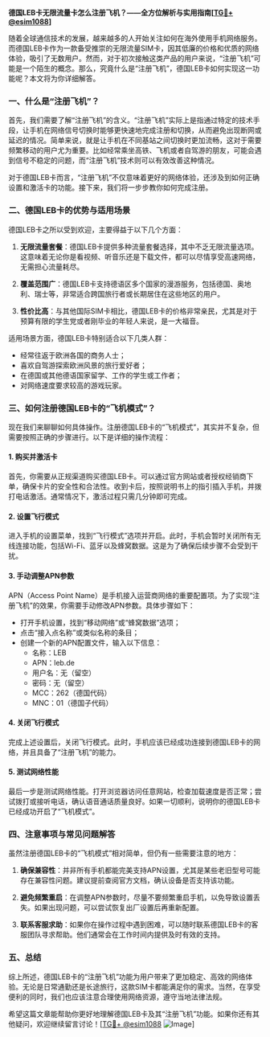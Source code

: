 **德国LEB卡无限流量卡怎么注册飞机？——全方位解析与实用指南[[TG💪+ @esim1088](https://t.me/s/esim1088)]**

随着全球通信技术的发展，越来越多的人开始关注如何在海外使用手机网络服务。而德国LEB卡作为一款备受推崇的无限流量SIM卡，因其低廉的价格和优质的网络体验，吸引了无数用户。然而，对于初次接触这类产品的用户来说，“注册飞机”可能是一个陌生的概念。那么，究竟什么是“注册飞机”，德国LEB卡如何实现这一功能呢？本文将为你详细解答。

### 一、什么是“注册飞机”？

首先，我们需要了解“注册飞机”的含义。“注册飞机”实际上是指通过特定的技术手段，让手机在网络信号切换时能够更快速地完成注册和切换，从而避免出现断网或延迟的情况。简单来说，就是让手机在不同基站之间切换时更加流畅，这对于需要频繁移动的用户尤为重要。比如经常乘坐高铁、飞机或者自驾游的朋友，可能会遇到信号不稳定的问题，而“注册飞机”技术则可以有效改善这种情况。

对于德国LEB卡而言，“注册飞机”不仅意味着更好的网络体验，还涉及到如何正确设置和激活卡的功能。接下来，我们将一步步教你如何完成注册。

### 二、德国LEB卡的优势与适用场景

德国LEB卡之所以受到欢迎，主要得益于以下几个方面：

1. **无限流量套餐**：德国LEB卡提供多种流量套餐选择，其中不乏无限流量选项。这意味着无论你是看视频、听音乐还是下载文件，都可以尽情享受高速网络，无需担心流量耗尽。
   
2. **覆盖范围广**：德国LEB卡支持德语区多个国家的漫游服务，包括德国、奥地利、瑞士等，非常适合跨国旅行者或长期居住在这些地区的用户。

3. **性价比高**：与其他国际SIM卡相比，德国LEB卡的价格非常亲民，尤其是对于预算有限的学生党或者刚毕业的年轻人来说，是一大福音。

适用场景方面，德国LEB卡特别适合以下几类人群：
- 经常往返于欧洲各国的商务人士；
- 喜欢自驾游探索欧洲风景的旅行爱好者；
- 在德国或其他德语国家留学、工作的学生或工作者；
- 对网络速度要求较高的游戏玩家。

### 三、如何注册德国LEB卡的“飞机模式”？

现在我们来聊聊如何具体操作。注册德国LEB卡的“飞机模式”，其实并不复杂，但需要按照正确的步骤进行。以下是详细的操作流程：

#### 1. 购买并激活卡

首先，你需要从正规渠道购买德国LEB卡。可以通过官方网站或者授权经销商下单，确保卡片的安全性和合法性。收到卡后，按照说明书上的指引插入手机，并拨打电话激活。通常情况下，激活过程只需几分钟即可完成。

#### 2. 设置飞行模式

进入手机的设置菜单，找到“飞行模式”选项并开启。此时，手机会暂时关闭所有无线连接功能，包括Wi-Fi、蓝牙以及蜂窝数据。这是为了确保后续步骤不会受到干扰。

#### 3. 手动调整APN参数

APN（Access Point Name）是手机接入运营商网络的重要配置项。为了实现“注册飞机”的效果，你需要手动修改APN参数。具体步骤如下：
- 打开手机设置，找到“移动网络”或“蜂窝数据”选项；
- 点击“接入点名称”或类似名称的条目；
- 创建一个新的APN配置文件，输入以下信息：
  - 名称：LEB
  - APN：leb.de
  - 用户名：无（留空）
  - 密码：无（留空）
  - MCC：262（德国代码）
  - MNC：01（德国子代码）

#### 4. 关闭飞行模式

完成上述设置后，关闭飞行模式。此时，手机应该已经成功连接到德国LEB卡的网络，并且具备了“注册飞机”的能力。

#### 5. 测试网络性能

最后一步是测试网络性能。打开浏览器访问任意网站，检查加载速度是否正常；尝试拨打或接听电话，确认语音通话质量良好。如果一切顺利，说明你的德国LEB卡已经成功开启了“飞机模式”。

### 四、注意事项与常见问题解答

虽然注册德国LEB卡的“飞机模式”相对简单，但仍有一些需要注意的地方：

1. **确保兼容性**：并非所有手机都能完美支持APN设置，尤其是某些老旧型号可能存在兼容性问题。建议提前查阅官方文档，确认设备是否支持该功能。
   
2. **避免频繁重启**：在调整APN参数时，尽量不要频繁重启手机，以免导致设置丢失。如果出现问题，可以尝试恢复出厂设置后再重新配置。

3. **联系客服求助**：如果你在操作过程中遇到困难，可以随时联系德国LEB卡的客服团队寻求帮助。他们通常会在工作时间内提供及时有效的支持。

### 五、总结

综上所述，德国LEB卡的“注册飞机”功能为用户带来了更加稳定、高效的网络体验。无论是日常通勤还是长途旅行，这款SIM卡都能满足你的需求。当然，在享受便利的同时，我们也应该注意合理使用网络资源，遵守当地法律法规。

希望这篇文章能帮助你更好地理解德国LEB卡及其“注册飞机”功能。如果你还有其他疑问，欢迎继续留言讨论！[[TG💪+ @esim1088](https://t.me/s/esim1088) ![Image](https://i.postimg.cc/4NQfJmqS/Snipaste-2025-05-13-00-14-12.png)]